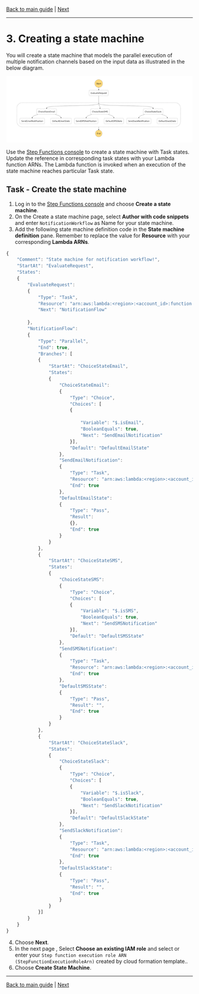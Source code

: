 [Back to main guide](../README.md) | [Next](create-api.md)

___

# 3. Creating a state machine

You will create a state machine that models the parallel execution of multiple notification channels based on the input data as illustrated in the below diagram.

![State Diagram](images/state-diagram.png)

Use the [Step Functions console](https://console.aws.amazon.com/states/home?region=ap-southeast-2#/) to create a state machine with Task states. Update the reference in corresponding task states with your Lambda function ARNs. The Lambda function is invoked when an execution of the state machine reaches particular Task state.

## Task - Create the state machine

1. Log in to the [Step Functions console](https://console.aws.amazon.com/states/home?region=ap-southeast-2#/) and choose **Create a state machine**.
2. On the Create a state machine page, select **Author with code snippets** and enter `NotificationWorkflow` as Name for your state machine.
3. Add the following state machine definition code in the **State machine definition** pane. Remember to replace the value for **Resource** with your corresponding **Lambda ARNs**.

```JavaScript
{
    "Comment": "State machine for notification workflow!",
    "StartAt": "EvaluateRequest",
    "States":
    {
        "EvaluateRequest":
        {
            "Type": "Task",
            "Resource": "arn:aws:lambda:<region>:<account_id>:function:EvaluateRequest",
            "Next": "NotificationFlow"

        },
        "NotificationFlow":
        {
            "Type": "Parallel",
            "End": true,
            "Branches": [
            {
                "StartAt": "ChoiceStateEmail",
                "States":
                {
                    "ChoiceStateEmail":
                    {
                        "Type": "Choice",
                        "Choices": [
                        {

                            "Variable": "$.isEmail",
                            "BooleanEquals": true,
                            "Next": "SendEmailNotification"
                        }],
                        "Default": "DefaultEmailState"
                    },
                    "SendEmailNotification":
                    {
                        "Type": "Task",
                        "Resource": "arn:aws:lambda:<region>:<account_id>:function:SendEmailNotification",
                        "End": true
                    },
                    "DefaultEmailState":
                    {
                        "Type": "Pass",
                        "Result":
                        {},
                        "End": true
                    }
                }
            },
            {
                "StartAt": "ChoiceStateSMS",
                "States":
                {
                    "ChoiceStateSMS":
                    {
                        "Type": "Choice",
                        "Choices": [
                        {
                            "Variable": "$.isSMS",
                            "BooleanEquals": true,
                            "Next": "SendSMSNotification"
                        }],
                        "Default": "DefaultSMSState"
                    },
                    "SendSMSNotification":
                    {
                        "Type": "Task",
                        "Resource": "arn:aws:lambda:<region>:<account_id>:function:SendSMSNotification",
                        "End": true
                    },
                    "DefaultSMSState":
                    {
                        "Type": "Pass",
                        "Result": "",
                        "End": true
                    }
                }
            },
            {
                "StartAt": "ChoiceStateSlack",
                "States":
                {
                    "ChoiceStateSlack":
                    {
                        "Type": "Choice",
                        "Choices": [
                        {
                            "Variable": "$.isSlack",
                            "BooleanEquals": true,
                            "Next": "SendSlackNotification"
                        }],
                        "Default": "DefaultSlackState"
                    },
                    "SendSlackNotification":
                    {
                        "Type": "Task",
                        "Resource": "arn:aws:lambda:<region>:<account_id>:function:SendSlackNotification",
                        "End": true
                    },
                    "DefaultSlackState":
                    {
                        "Type": "Pass",
                        "Result": "",
                        "End": true
                    }
                }
            }]
        }
    }
}
```

4. Choose **Next**.
5. In the next page , Select **Choose an existing IAM role** and select or enter your `Step function execution role ARN (StepFunctionExecutionRoleArn)` created by cloud formation template..
6. Choose **Create State Machine**.

___

[Back to main guide](../README.md) | [Next](create-api.md)